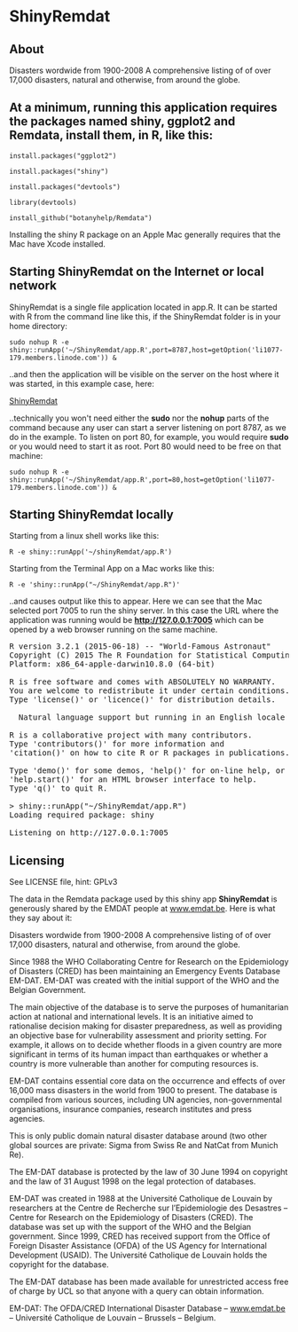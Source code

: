 # ShinyRemdat
## About

Disasters wordwide from 1900-2008 A comprehensive listing of of over 17,000 disasters, natural and otherwise, from around the globe.

## At a minimum, running this application requires the packages named **shiny**, **ggplot2** and **Remdata**, install them, in R, like this:


`install.packages("ggplot2")`

`install.packages("shiny")`

`install.packages("devtools")`

`library(devtools)`

`install_github("botanyhelp/Remdata")`


Installing the shiny R package on an Apple Mac generally requires that the Mac have Xcode installed.  

## Starting ShinyRemdat on the Internet or local network

ShinyRemdat is a single file application located in app.R.  It can be started with R from the command line like this, if the ShinyRemdat folder is in your home directory:

`sudo nohup R -e shiny::runApp('~/ShinyRemdat/app.R',port=8787,host=getOption('li1077-179.members.linode.com')) &`

..and then the application will be visible on the server on the host where it was started, in this example case, here:

[ShinyRemdat](li1077-179.members.linode.com:8787)

..technically you won't need either the **sudo** nor the **nohup** parts of the command because any user can start a server listening on port 8787, as we do in the example.  To listen on port 80, for example, you would require **sudo** or you would need to start it as root.  Port 80 would need to be free on that machine:

`sudo nohup R -e shiny::runApp('~/ShinyRemdat/app.R',port=80,host=getOption('li1077-179.members.linode.com')) &`

## Starting ShinyRemdat locally

Starting from a linux shell works like this:

`R -e shiny::runApp('~/shinyRemdat/app.R')`

Starting from the Terminal App on a Mac works like this:

`R -e 'shiny::runApp("~/ShinyRemdat/app.R")'`

..and causes output like this to appear.  Here we can see that the Mac selected port 7005 to run the shiny server.  In this case the URL where the application was running would be **http://127.0.0.1:7005** which can be opened by a web browser running on the same machine.  


<pre>
R version 3.2.1 (2015-06-18) -- "World-Famous Astronaut"
Copyright (C) 2015 The R Foundation for Statistical Computing
Platform: x86_64-apple-darwin10.8.0 (64-bit)

R is free software and comes with ABSOLUTELY NO WARRANTY.
You are welcome to redistribute it under certain conditions.
Type 'license()' or 'licence()' for distribution details.

  Natural language support but running in an English locale

R is a collaborative project with many contributors.
Type 'contributors()' for more information and
'citation()' on how to cite R or R packages in publications.

Type 'demo()' for some demos, 'help()' for on-line help, or
'help.start()' for an HTML browser interface to help.
Type 'q()' to quit R.

> shiny::runApp("~/ShinyRemdat/app.R")
Loading required package: shiny

Listening on http://127.0.0.1:7005
</pre>


## Licensing 
See LICENSE file, hint: GPLv3

The data in the Remdata package used by this shiny app **ShinyRemdat** is generously shared by the EMDAT people at www.emdat.be.  Here is what they say about it:

Disasters wordwide from 1900-2008 A comprehensive listing of of over 17,000 disasters, natural and otherwise, from around the globe.

Since 1988 the WHO Collaborating Centre for Research on the Epidemiology of Disasters (CRED) has been maintaining an Emergency Events Database EM-DAT. EM-DAT was created with the initial support of the WHO and the Belgian Government.

The main objective of the database is to serve the purposes of humanitarian action at national and international levels. It is an initiative aimed to rationalise decision making for disaster preparedness, as well as providing an objective base for vulnerability assessment and priority setting. For example, it allows on to decide whether floods in a given country are more significant in terms of its human impact than earthquakes or whether a country is more vulnerable than another for computing resources is.

EM-DAT contains essential core data on the occurrence and effects of over 16,000 mass disasters in the world from 1900 to present. The database is compiled from various sources, including UN agencies, non-governmental organisations, insurance companies, research institutes and press agencies.

This is only public domain natural disaster database around (two other global sources are private: Sigma from Swiss Re and NatCat from Munich Re).

The EM-DAT database is protected by the law of 30 June 1994 on copyright and the law of 31 August 1998 on the legal protection of databases.

EM-DAT was created in 1988 at the Université Catholique de Louvain by researchers at the Centre de Recherche sur l’Epidemiologie des Desastres – Centre for Research on the Epidemiology of Disasters (CRED). The database was set up with the support of the WHO and the Belgian government. Since 1999, CRED has received support from the Office of Foreign Disaster Assistance (OFDA) of the US Agency for International Development (USAID). The Université Catholique de Louvain holds the copyright for the database.

The EM-DAT database has been made available for unrestricted access free of charge by UCL so that anyone with a query can obtain information.

EM-DAT: The OFDA/CRED International Disaster Database – www.emdat.be – Université Catholique de Louvain – Brussels – Belgium.
